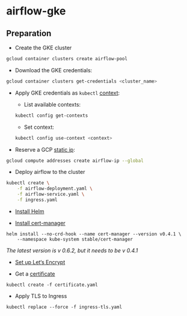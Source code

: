 # airflow-gke

## Preparation

- Create the GKE cluster
```sh
gcloud container clusters create airflow-pool
```

- Download the GKE credentials:
```sh
gcloud container clusters get-credentials <cluster_name>
```

- Apply GKE credentials as `kubectl` [context](https://kubernetes.io/docs/concepts/configuration/organize-cluster-access-kubeconfig/#context):
  - List available contexts:
  ```sh
  kubectl config get-contexts
  ```
  - Set context:
  ```sh
  kubectl config use-context <context>
  ```

- Reserve a GCP [static ip](https://cloud.google.com/compute/docs/ip-addresses/reserve-static-external-ip-address):
```sh
gcloud compute addresses create airflow-ip --global
```

- Deploy airflow to the cluster
```sh
kubectl create \
    -f airflow-deployment.yaml \
    -f airflow-service.yaml \
    -f ingress.yaml
```

- [Install Helm](https://github.com/ahmetb/gke-letsencrypt/blob/master/10-install-helm.md)

- [Install cert-manager](https://github.com/ahmetb/gke-letsencrypt/blob/master/20-install-cert-manager.md)

```
helm install --no-crd-hook --name cert-manager --version v0.4.1 \
    --namespace kube-system stable/cert-manager
```

_The latest version is v 0.6.2, but it needs to be v 0.4.1_

- [Set up Let‘s Encrypt](https://github.com/ahmetb/gke-letsencrypt/blob/master/30-setup-letsencrypt.md)

- Get a [certificate](https://github.com/ahmetb/gke-letsencrypt/blob/master/50-get-a-certificate.md)
```
kubectl create -f certificate.yaml
```

- Apply TLS to Ingress
```
kubectl replace --force -f ingress-tls.yaml
```
